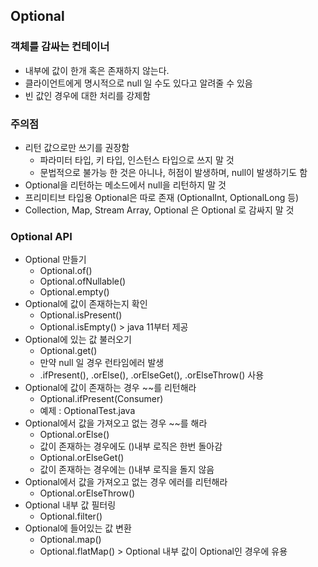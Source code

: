 ## Optional
### 객체를 감싸는 컨테이너
- 내부에 값이 한개 혹은 존재하지 않는다.
- 클라이언트에게 명시적으로 null 일 수도 있다고 알려줄 수 있음
- 빈 값인 경우에 대한 처리를 강제함
### 주의점
- 리턴 값으로만 쓰기를 권장함
  - 파라미터 타입, 키 타입, 인스턴스 타입으로 쓰지 말 것
  - 문법적으로 불가능 한 것은 아니나, 허점이 발생하며, null이 발생하기도 함
- Optional을 리턴하는 메소드에서 null을 리턴하지 말 것
- 프리미티브 타입용 Optional은 따로 존재 (OptionalInt, OptionalLong 등)
- Collection, Map, Stream Array, Optional 은 Optional 로 감싸지 말 것
### Optional API
- Optional 만들기
  - Optional.of() 
  - Optional.ofNullable() 
  - Optional.empty()
- Optional에 값이 존재하는지 확인
  - Optional.isPresent() 
  - Optional.isEmpty() > java 11부터 제공
- Optional에 있는 값 불러오기
  - Optional.get()
  - 만약 null 일 경우 런타임에러 발생
  - .ifPresent(), .orElse(), .orElseGet(), .orElseThrow() 사용
- Optional에 값이 존재하는 경우 ~~를 리턴해라
  - Optional.ifPresent(Consumer)
  - 예제 : OptionalTest.java
- Optional에서 값을 가져오고 없는 경우 ~~를 해라
  - Optional.orElse()
  - 값이 존재하는 경우에도 ()내부 로직은 한번 돌아감
  - Optional.orElseGet()
  - 값이 존재하는 경우에는 ()내부 로직을 돌지 않음
- Optional에서 값을 가져오고 없는 경우 에러를 리턴해라
  - Optional.orElseThrow()
- Optional 내부 값 필터링
  - Optional.filter()
- Optional에 들어있는 값 변환
  - Optional.map()
  - Optional.flatMap() > Optional 내부 값이 Optional인 경우에 유용